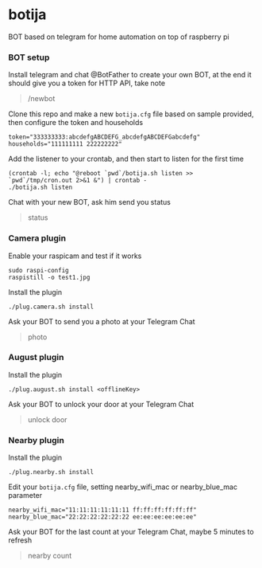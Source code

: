 # botija
BOT based on telegram for home automation on top of raspberry pi

### BOT setup

Install telegram and chat @BotFather to create your own BOT, at the end it should give you a token for HTTP API, take note
>/newbot

Clone this repo and make a new `botija.cfg` file based on sample provided, then configure the token and households
```shell
token="333333333:abcdefgABCDEFG_abcdefgABCDEFGabcdefg"
households="111111111 222222222"
```

Add the listener to your crontab, and then start to listen for the first time
```shell
(crontab -l; echo "@reboot `pwd`/botija.sh listen >> `pwd`/tmp/cron.out 2>&1 &") | crontab -
./botija.sh listen
```

Chat with your new BOT, ask him send you status
>status

### Camera plugin

Enable your raspicam and test if it works
```shell
sudo raspi-config
raspistill -o test1.jpg
```

Install the plugin
```shell
./plug.camera.sh install
```

Ask your BOT to send you a photo at your Telegram Chat
>photo    

### August plugin

Install the plugin
```shell
./plug.august.sh install <offlineKey>
```

Ask your BOT to unlock your door at your Telegram Chat
>unlock door    

### Nearby plugin

Install the plugin
```shell
./plug.nearby.sh install 
```

Edit your `botija.cfg` file, setting nearby_wifi_mac or nearby_blue_mac parameter
```shell
nearby_wifi_mac="11:11:11:11:11:11 ff:ff:ff:ff:ff:ff"
nearby_blue_mac="22:22:22:22:22:22 ee:ee:ee:ee:ee:ee"
```

Ask your BOT for the last count at your Telegram Chat, maybe 5 minutes to refresh
>nearby count  
